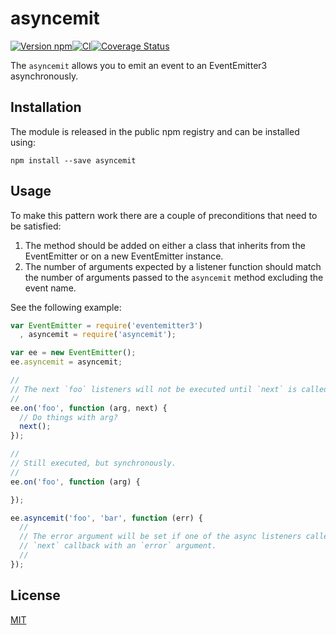 # asyncemit

[![Version npm](http://img.shields.io/npm/v/asyncemit.svg?style=flat-square)](https://www.npmjs.com/package/asyncemit)[![CI](https://img.shields.io/github/actions/workflow/status/primus/asyncemit/ci.yml?branch=master&label=CI&style=flat-square)](https://github.com/primus/asyncemit/actions?query=workflow%3ACI+branch%3Amaster)[![Coverage Status](http://img.shields.io/coveralls/primus/asyncemit/master.svg?style=flat-square)](https://coveralls.io/r/primus/asyncemit?branch=master)

The `asyncemit` allows you to emit an event to an EventEmitter3 asynchronously.

## Installation

The module is released in the public npm registry and can be installed using:

```
npm install --save asyncemit
```

## Usage

To make this pattern work there are a couple of preconditions that need to be
satisfied:

1. The method should be added on either a class that inherits from the
   EventEmitter or on a new EventEmitter instance.
2. The number of arguments expected by a listener function should match the
   number of arguments passed to the `asyncemit` method excluding the event
   name.

See the following example:

```js
var EventEmitter = require('eventemitter3')
  , asyncemit = require('asyncemit');

var ee = new EventEmitter();
ee.asyncemit = asyncemit;

//
// The next `foo` listeners will not be executed until `next` is called.
//
ee.on('foo', function (arg, next) {
  // Do things with arg?
  next();
});

//
// Still executed, but synchronously.
//
ee.on('foo', function (arg) {

});

ee.asyncemit('foo', 'bar', function (err) {
  //
  // The error argument will be set if one of the async listeners called the
  // `next` callback with an `error` argument.
  //
});
```

## License

[MIT](LICENSE)
